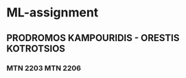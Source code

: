 # ML-assignment
## PRODROMOS KAMPOURIDIS - ORESTIS KOTROTSIOS
###     MTN 2203                MTN 2206
